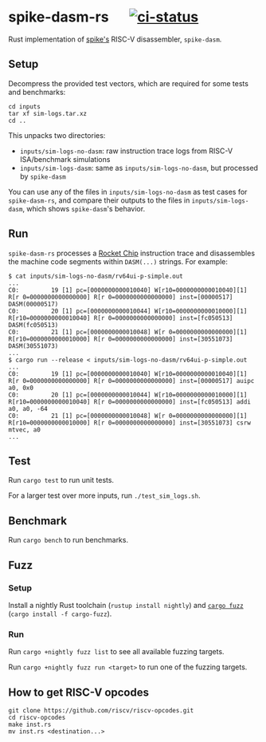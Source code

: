 # spike-dasm-rs &emsp; [![ci-status]][ci-jobs]

[ci-status]: https://github.com/tymcauley/spike-dasm-rs/workflows/CI/badge.svg
[ci-jobs]: https://github.com/tymcauley/spike-dasm-rs/actions?query=branch%3Amaster

Rust implementation of [spike's](https://github.com/riscv/riscv-isa-sim) RISC-V
disassembler, `spike-dasm`.

## Setup

Decompress the provided test vectors, which are required for some tests and
benchmarks:

```
cd inputs
tar xf sim-logs.tar.xz
cd ..
```

This unpacks two directories:

* `inputs/sim-logs-no-dasm`: raw instruction trace logs from RISC-V
  ISA/benchmark simulations
* `inputs/sim-logs-dasm`: same as `inputs/sim-logs-no-dasm`, but processed by
  `spike-dasm`

You can use any of the files in `inputs/sim-logs-no-dasm` as test cases for
`spike-dasm-rs`, and compare their outputs to the files in
`inputs/sim-logs-dasm`, which shows `spike-dasm`'s behavior.

## Run

`spike-dasm-rs` processes a [Rocket
Chip](https://github.com/chipsalliance/rocket-chip) instruction trace and
disassembles the machine code segments within `DASM(...)` strings.
For example:

```
$ cat inputs/sim-logs-no-dasm/rv64ui-p-simple.out
...
C0:         19 [1] pc=[0000000000010040] W[r10=0000000000010040][1] R[r 0=0000000000000000] R[r 0=0000000000000000] inst=[00000517] DASM(00000517)
C0:         20 [1] pc=[0000000000010044] W[r10=0000000000010000][1] R[r10=0000000000010040] R[r 0=0000000000000000] inst=[fc050513] DASM(fc050513)
C0:         21 [1] pc=[0000000000010048] W[r 0=0000000000000000][1] R[r10=0000000000010000] R[r 0=0000000000000000] inst=[30551073] DASM(30551073)
...
$ cargo run --release < inputs/sim-logs-no-dasm/rv64ui-p-simple.out
...
C0:         19 [1] pc=[0000000000010040] W[r10=0000000000010040][1] R[r 0=0000000000000000] R[r 0=0000000000000000] inst=[00000517] auipc   a0, 0x0
C0:         20 [1] pc=[0000000000010044] W[r10=0000000000010000][1] R[r10=0000000000010040] R[r 0=0000000000000000] inst=[fc050513] addi    a0, a0, -64
C0:         21 [1] pc=[0000000000010048] W[r 0=0000000000000000][1] R[r10=0000000000010000] R[r 0=0000000000000000] inst=[30551073] csrw    mtvec, a0
...
```

## Test

Run `cargo test` to run unit tests.

For a larger test over more inputs, run `./test_sim_logs.sh`.

## Benchmark

Run `cargo bench` to run benchmarks.

## Fuzz

### Setup

Install a nightly Rust toolchain (`rustup install nightly`) and [`cargo
fuzz`](https://github.com/rust-fuzz/cargo-fuzz) (`cargo install -f
cargo-fuzz`).

### Run

Run `cargo +nightly fuzz list` to see all available fuzzing targets.

Run `cargo +nightly fuzz run <target>` to run one of the fuzzing targets.

## How to get RISC-V opcodes

```
git clone https://github.com/riscv/riscv-opcodes.git
cd riscv-opcodes
make inst.rs
mv inst.rs <destination...>
```
